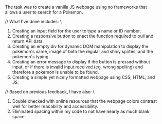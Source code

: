 The task was to create a vanilla JS webpage using no frameworks that allows a user to search for a Pokemon.

// What I've done includes: \\ 

1. Creating an input field for the user to type a name or ID number.
2. Creating a responsive button to enact the function required to pull and return API data.
3. Creating an empty div for dynamic DOM manipulation to display the pokemon's name, image of both the regular and shiny sprites, and the pokemon's typing.
4. Creating an error message to display if the button is pressed without input, or if there is invalid input received (eg. wrong spelling) and therefore a pokemon is unable to be found.
5. Creating a simple yet nicely formatted webpage using CSS, HTML, and JS.

// Based on previous feedback, I have also: \\

1. Double checked with online resources that the webpage colors contrast well for better readability and accessibility.
2. Eliminated spacing within my code to not have nearly as much blank space. 
